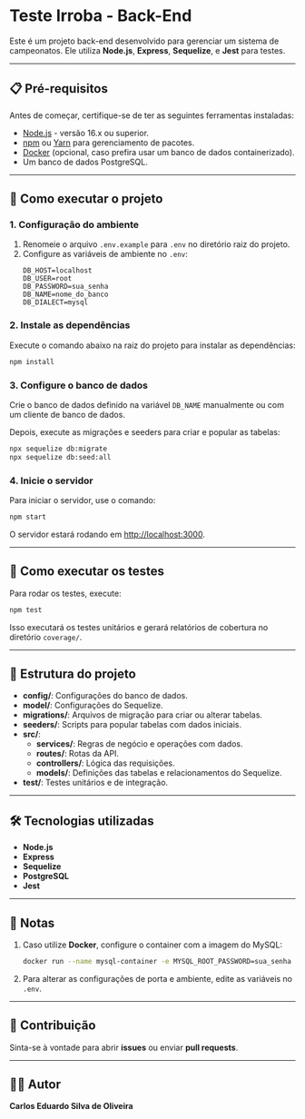 
# Teste Irroba - Back-End

Este é um projeto back-end desenvolvido para gerenciar um sistema de campeonatos. Ele utiliza **Node.js**, **Express**, **Sequelize**, e **Jest** para testes.

---

## 📋 Pré-requisitos

Antes de começar, certifique-se de ter as seguintes ferramentas instaladas:

- [Node.js](https://nodejs.org/) - versão 16.x ou superior.
- [npm](https://www.npmjs.com/) ou [Yarn](https://yarnpkg.com/) para gerenciamento de pacotes.
- [Docker](https://www.docker.com/) (opcional, caso prefira usar um banco de dados containerizado).
- Um banco de dados PostgreSQL.

---

## 🚀 Como executar o projeto

### 1. Configuração do ambiente
1. Renomeie o arquivo `.env.example` para `.env` no diretório raiz do projeto.
2. Configure as variáveis de ambiente no `.env`:
   ```env
   DB_HOST=localhost
   DB_USER=root
   DB_PASSWORD=sua_senha
   DB_NAME=nome_do_banco
   DB_DIALECT=mysql
   ```

### 2. Instale as dependências
Execute o comando abaixo na raiz do projeto para instalar as dependências:

```bash
npm install
```

### 3. Configure o banco de dados
Crie o banco de dados definido na variável `DB_NAME` manualmente ou com um cliente de banco de dados.

Depois, execute as migrações e seeders para criar e popular as tabelas:

```bash
npx sequelize db:migrate
npx sequelize db:seed:all
```

### 4. Inicie o servidor
Para iniciar o servidor, use o comando:

```bash
npm start
```

O servidor estará rodando em [http://localhost:3000](http://localhost:3000).

---

## 🧪 Como executar os testes

Para rodar os testes, execute:

```bash
npm test
```

Isso executará os testes unitários e gerará relatórios de cobertura no diretório `coverage/`.

---

## 📂 Estrutura do projeto

- **config/**: Configurações do banco de dados.
- **model/**: Configurações do Sequelize.
- **migrations/**: Arquivos de migração para criar ou alterar tabelas.
- **seeders/**: Scripts para popular tabelas com dados iniciais.
- **src/**:
  - **services/**: Regras de negócio e operações com dados.
  - **routes/**: Rotas da API.
  - **controllers/**: Lógica das requisições.
  - **models/**: Definições das tabelas e relacionamentos do Sequelize.
- **test/**: Testes unitários e de integração.

---

## 🛠 Tecnologias utilizadas

- **Node.js**
- **Express**
- **Sequelize**
- **PostgreSQL**
- **Jest**

---

## 📝 Notas

1. Caso utilize **Docker**, configure o container com a imagem do MySQL:
   ```bash
   docker run --name mysql-container -e MYSQL_ROOT_PASSWORD=sua_senha -e MYSQL_DATABASE=nome_do_banco -p 3306:3306 -d mysql:latest
   ```

2. Para alterar as configurações de porta e ambiente, edite as variáveis no `.env`.

---

## 🤝 Contribuição

Sinta-se à vontade para abrir **issues** ou enviar **pull requests**. 

---

## 🧑‍💻 Autor

**Carlos Eduardo Silva de Oliveira**

